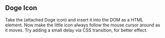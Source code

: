 ## Doge Icon

Take the (attached Doge icon) and insert it into the DOM as a HTML element. Now make the little icon always follow the mouse cursor around as it moves. Try adding a small delay via CSS transition, for better effect.